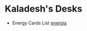 Kaladesh's Desks
====
* Energy Cards List [energía][5]


[1]: http://legitmtg.com/competitive/kaladesh-limited-charging-rhinos-and-charging-rhinos-with-energy/
[2]: https://www.reddit.com/r/magicduels/comments/54yhux/rough_draft_simic_energyartifact_deck_to_bring_in/
[3]: https://www.reddit.com/r/Magicdeckbuilding/search?q=kaladesh%2Benergy&sort=relevance&restrict_sr=on&t=all
[4]: http://www.gatheringmagic.com/magic-the-classroom-the-rule-of-nine/
[5]: http://mythicspoiler.com/kld/energy.html
[6]: http://magic.wizards.com/en/articles/archive/how-play-limited/color-pairs-kaladesh-2016-10-04